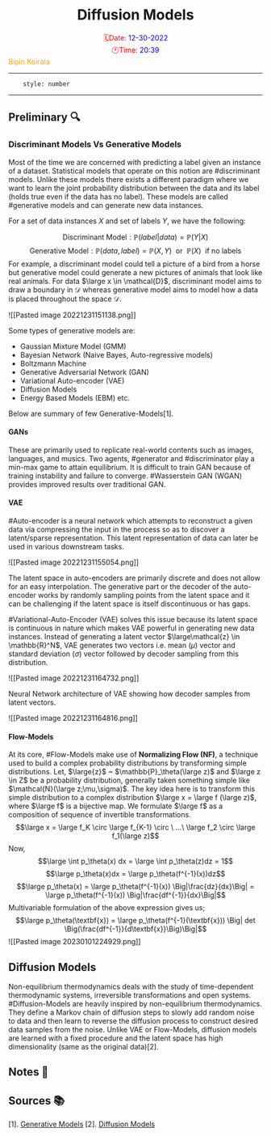 <center> <h1> Diffusion Models </h1></center>
<center><span style="color: red">🗓️Date: </span><span style="color: blue">12-30-2022</span></center> 
<center><span style="color: red">🕐Time: </span><span style="color: blue">20:39</span></center><right><span style="color: orange">Bipin Koirala
</span></right><hr>

```toc
	style: number
```
<hr>

## Preliminary 🔍

### Discriminant Models Vs Generative Models

Most of the time we are concerned with predicting a label given an instance of a dataset. Statistical models that operate on this notion are #discriminant models. Unlike these models there exists a different paradigm where we want to learn the joint probability distribution between the data and its label (holds true even if the data has no label). These models are called #generative models and can generate new data instances. 

For a set of data instances $X$ and set of labels $Y$, we have the following:

$$\text{Discriminant Model}: \mathbb{P}(label|data) = \mathbb{P}(Y|X) $$
	$$\text{Generative Model}: \mathbb{P}(data,label) = \mathbb{P}(X,Y)\ \  \text{or}\ \ \mathbb{P}(X)\ \ \text{if no labels}$$
For example, a discriminant model could tell a picture of a bird from a horse but generative model could generate a new pictures of animals that look like real animals. 
For data $\large x \in \mathcal{D}$, discriminant model aims to draw a boundary in $\mathcal{D}$ whereas generative model aims to model how a data is placed throughout the space $\mathcal{D}$.

![[Pasted image 20221231151138.png]]

Some types of generative models are:
* Gaussian Mixture Model (GMM)
* Bayesian Network (Naive Bayes, Auto-regressive models)
* Boltzmann Machine
* Generative Adversarial Network (GAN)
* Variational Auto-encoder (VAE)
* Diffusion Models
* Energy Based Models (EBM) etc.

Below are summary of few Generative-Models[1].

#### GANs
These are primarily used to replicate real-world contents such as images, languages, and musics. Two agents, #generator and #discriminator play a min-max game to attain equilibrium. It is difficult to train GAN because of training instability and failure to converge. #Wasserstein GAN (WGAN) provides improved results over traditional GAN.

#### VAE
#Auto-encoder is a neural network which attempts to reconstruct a given data via compressing the input in the process so as to discover a latent/sparse representation. This latent representation of data can later be used in various downstream tasks.

![[Pasted image 20221231155054.png]]

The latent space in auto-encoders are primarily discrete and does not allow for an easy interpolation. The generative part or the decoder of the auto-encoder works by randomly sampling points from the latent space and it can be challenging if the latent space is itself discontinuous or has gaps.

#Variational-Auto-Encoder (VAE) solves this issue because its latent space is continuous in nature which makes VAE powerful in generating new data instances. Instead of generating a latent vector $\large\mathcal{z} \in \mathbb{R}^N$, VAE generates two vectors i.e. mean ($\mu$) vector and standard deviation ($\sigma$) vector followed by decoder sampling from this distribution. 

![[Pasted image 20221231164732.png]]

Neural Network architecture of VAE showing how decoder samples from latent vectors.

![[Pasted image 20221231164816.png]]

#### Flow-Models
At its core, #Flow-Models make use of **Normalizing Flow (NF)**, a technique used to build a complex probability distributions by transforming simple distributions.
Let, $\large{z}$ ~ $\mathbb{P}_\theta(\large z)$ and $\large z \in Z$ be a probability distribution, generally taken something simple like $\mathcal{N}(\large z;\mu,\sigma)$. The key idea here is to transform this simple distribution to a complex distribution $\large x = \large f (\large z)$, where $\large f$ is a bijective map. We formulate $\large f$ as a composition of sequence of invertible transformations. $$\large x = \large f_K \circ \large f_{K-1} \circ \ ...\ \large f_2 \circ \large f_1(\large z)$$
Now, $$\large \int p_\theta(x) dx = \large \int p_\theta(z)dz = 1$$$$\large p_\theta(x)dx = \large p_\theta(f^{-1}(x))dz$$
$$\large p_\theta(x) = \large p_\theta(f^{-1}(x)) \Big|\frac{dz}{dx}\Big| = \large p_\theta(f^{-1}(x)) \Big|\frac{df^{-1}}{dx}\Big|$$
Multivariable formulation of the above expression gives us;$$\large p_\theta(\textbf{x}) = \large p_\theta(f^{-1}(\textbf{x})) \Big| det \Big(\frac{df^{-1}}{d\textbf{x}}\Big)\Big|$$![[Pasted image 20230101224929.png]]

## Diffusion Models
Non-equilibrium thermodynamics deals with the study of time-dependent thermodynamic systems, irreversible transformations and open systems. #Diffusion-Models are heavily inspired by non-equilibrium thermodynamics. They define a Markov chain of diffusion steps to slowly add random noise to data and then learn to reverse the diffusion process to construct desired data samples from the noise. Unlike VAE or Flow-Models, diffusion models are learned with a fixed procedure and the latent space has high dimensionality (same as the original data)[2].


## Notes 📝

## Sources 📚
[1]. [Generative Models](https://lilianweng.github.io/posts/2018-10-13-flow-models/#types-of-generative-models)
[2]. [Diffusion Models](https://lilianweng.github.io/posts/2021-07-11-diffusion-models/)